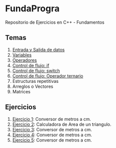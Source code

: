 # FundaProgra

Repositorio de Ejercicios en C++ - Fundamentos


## Temas
1. [Entrada y Salida de datos](/Scripts/main1.cpp) 
2. [Variables](/Scripts/main2)
3. [Operadores](/Scripts/main3.cpp)
4. [Control de flujo: if](/Scripts/main4.cpp)
5. [Control de flujo: switch](/Scripts/main5.cpp)
6. [Control de flujo: Operador ternario](/Scripts/main6.cpp)
7. Estructuras repetitivas
8. Arreglos o Vectores
9. Matrices

## Ejercicios
1. [Ejercicio 1](/Scripts/main7.cpp): Conversor de metros a cm.
2. [Ejercicio 2](/Scripts/main7.cpp): Calculadora de Area de un triangulo.
3. [Ejercicio 3](/Scripts/main7.cpp): Conversor de metros a cm.
4. [Ejercicio 4](/Scripts/main7.cpp): Conversor de metros a cm.
5. [Ejercicio 5](/Scripts/main7.cpp): Conversor de metros a cm.
